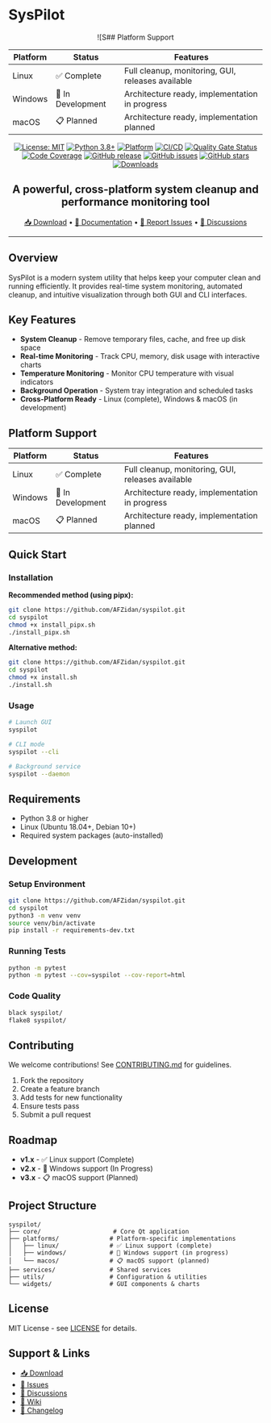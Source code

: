 # SysPilot

<div align="center">

![S## Platform Support

| Platform | Status | Features |
|----------|--------|----------|
| Linux | ✅ Complete | Full cleanup, monitoring, GUI, releases available |
| Windows | 🚧 In Development | Architecture ready, implementation in progress |
| macOS | 📋 Planned | Architecture ready, implementation planned | Logo](assets/syspilot_banner.png)

[![License: MIT](https://img.shields.io/badge/License-MIT-yellow.svg)](https://opensource.org/licenses/MIT)
[![Python 3.8+](https://img.shields.io/badge/python-3.8+-blue.svg)](https://www.python.org/downloads/)
[![Platform](https://img.shields.io/badge/platform-Linux%20%7C%20Windows%20%7C%20macOS-lightgrey.svg)](https://github.com/AFZidan/syspilot)
[![CI/CD](https://github.com/AFZidan/syspilot/workflows/CI%2FCD%20Pipeline/badge.svg)](https://github.com/AFZidan/syspilot/actions)
[![Quality Gate Status](https://img.shields.io/badge/Quality%20Gate-passing-brightgreen.svg)](https://github.com/AFZidan/syspilot/actions)
[![Code Coverage](https://img.shields.io/badge/coverage-85%25-green.svg)](https://codecov.io/gh/AFZidan/syspilot)
[![GitHub release](https://img.shields.io/github/release/AFZidan/syspilot.svg)](https://github.com/AFZidan/syspilot/releases)
[![GitHub issues](https://img.shields.io/github/issues/AFZidan/syspilot.svg)](https://github.com/AFZidan/syspilot/issues)
[![GitHub stars](https://img.shields.io/github/stars/AFZidan/syspilot.svg)](https://github.com/AFZidan/syspilot/stargazers)
[![Downloads](https://img.shields.io/github/downloads/AFZidan/syspilot/total.svg)](https://github.com/AFZidan/syspilot/releases)

## A powerful, cross-platform system cleanup and performance monitoring tool

[📥 Download](https://github.com/AFZidan/syspilot/releases) • [📖 Documentation](https://github.com/AFZidan/syspilot/wiki) • [🐛 Report Issues](https://github.com/AFZidan/syspilot/issues) • [💬 Discussions](https://github.com/AFZidan/syspilot/discussions)

</div>

---

## Overview

SysPilot is a modern system utility that helps keep your computer clean and running efficiently. It provides real-time system monitoring, automated cleanup, and intuitive visualization through both GUI and CLI interfaces.

## Key Features

- **System Cleanup** - Remove temporary files, cache, and free up disk space
- **Real-time Monitoring** - Track CPU, memory, disk usage with interactive charts
- **Temperature Monitoring** - Monitor CPU temperature with visual indicators
- **Background Operation** - System tray integration and scheduled tasks
- **Cross-Platform Ready** - Linux (complete), Windows & macOS (in development)

## Platform Support

| Platform | Status | Features |
|----------|--------|----------|
| Linux | ✅ Complete | Full cleanup, monitoring, GUI, releases available |
| Windows | 🚧 In Development | Architecture ready, implementation in progress |
| macOS | 📋 Planned | Architecture ready, implementation planned |

## Quick Start

### Installation

**Recommended method (using pipx):**

```bash
git clone https://github.com/AFZidan/syspilot.git
cd syspilot
chmod +x install_pipx.sh
./install_pipx.sh
```

**Alternative method:**

```bash
git clone https://github.com/AFZidan/syspilot.git
cd syspilot
chmod +x install.sh
./install.sh
```

### Usage

```bash
# Launch GUI
syspilot

# CLI mode
syspilot --cli

# Background service
syspilot --daemon
```

## Requirements

- Python 3.8 or higher
- Linux (Ubuntu 18.04+, Debian 10+)
- Required system packages (auto-installed)

## Development

### Setup Environment

```bash
git clone https://github.com/AFZidan/syspilot.git
cd syspilot
python3 -m venv venv
source venv/bin/activate
pip install -r requirements-dev.txt
```

### Running Tests

```bash
python -m pytest
python -m pytest --cov=syspilot --cov-report=html
```

### Code Quality

```bash
black syspilot/
flake8 syspilot/
```

## Contributing

We welcome contributions! See [CONTRIBUTING.md](CONTRIBUTING.md) for guidelines.

1. Fork the repository
2. Create a feature branch
3. Add tests for new functionality
4. Ensure tests pass
5. Submit a pull request

## Roadmap

- **v1.x** - ✅ Linux support (Complete)
- **v2.x** - 🚧 Windows support (In Progress)
- **v3.x** - 📋 macOS support (Planned)

## Project Structure

```text
syspilot/
├── core/                    # Core Qt application
├── platforms/              # Platform-specific implementations
│   ├── linux/              # ✅ Linux support (complete)
│   ├── windows/            # 🚧 Windows support (in progress)
│   └── macos/              # 📋 macOS support (planned)
├── services/               # Shared services
├── utils/                  # Configuration & utilities
└── widgets/                # GUI components & charts
```

## License

MIT License - see [LICENSE](LICENSE) for details.

## Support & Links

- [📥 Download](https://github.com/AFZidan/syspilot/releases)
- [🐛 Issues](https://github.com/AFZidan/syspilot/issues)
- [💬 Discussions](https://github.com/AFZidan/syspilot/discussions)
- [📖 Wiki](https://github.com/AFZidan/syspilot/wiki)
- [📝 Changelog](CHANGELOG.md)
